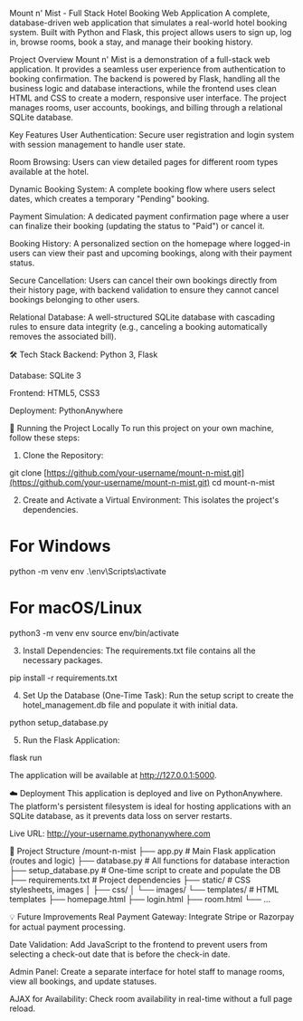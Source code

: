 Mount n' Mist - Full Stack Hotel Booking Web Application
A complete, database-driven web application that simulates a real-world hotel booking system. Built with Python and Flask, this project allows users to sign up, log in, browse rooms, book a stay, and manage their booking history.

 Project Overview
Mount n' Mist is a demonstration of a full-stack web application. It provides a seamless user experience from authentication to booking confirmation. The backend is powered by Flask, handling all the business logic and database interactions, while the frontend uses clean HTML and CSS to create a modern, responsive user interface. The project manages rooms, user accounts, bookings, and billing through a relational SQLite database.

 Key Features
User Authentication: Secure user registration and login system with session management to handle user state.

Room Browsing: Users can view detailed pages for different room types available at the hotel.

Dynamic Booking System: A complete booking flow where users select dates, which creates a temporary "Pending" booking.

Payment Simulation: A dedicated payment confirmation page where a user can finalize their booking (updating the status to "Paid") or cancel it.

Booking History: A personalized section on the homepage where logged-in users can view their past and upcoming bookings, along with their payment status.

Secure Cancellation: Users can cancel their own bookings directly from their history page, with backend validation to ensure they cannot cancel bookings belonging to other users.

Relational Database: A well-structured SQLite database with cascading rules to ensure data integrity (e.g., canceling a booking automatically removes the associated bill).

🛠️ Tech Stack
Backend: Python 3, Flask

Database: SQLite 3

Frontend: HTML5, CSS3

Deployment: PythonAnywhere

🚀 Running the Project Locally
To run this project on your own machine, follow these steps:

1. Clone the Repository:

git clone [https://github.com/your-username/mount-n-mist.git](https://github.com/your-username/mount-n-mist.git)
cd mount-n-mist

2. Create and Activate a Virtual Environment:
This isolates the project's dependencies.

# For Windows
python -m venv env
.\env\Scripts\activate

# For macOS/Linux
python3 -m venv env
source env/bin/activate

3. Install Dependencies:
The requirements.txt file contains all the necessary packages.

pip install -r requirements.txt

4. Set Up the Database (One-Time Task):
Run the setup script to create the hotel_management.db file and populate it with initial data.

python setup_database.py

5. Run the Flask Application:

flask run

The application will be available at http://127.0.0.1:5000.

☁️ Deployment
This application is deployed and live on PythonAnywhere. The platform's persistent filesystem is ideal for hosting applications with an SQLite database, as it prevents data loss on server restarts.

Live URL: http://your-username.pythonanywhere.com

📁 Project Structure
/mount-n-mist
├── app.py                  # Main Flask application (routes and logic)
├── database.py             # All functions for database interaction
├── setup_database.py       # One-time script to create and populate the DB
├── requirements.txt        # Project dependencies
├── static/                 # CSS stylesheets, images
│   ├── css/
│   └── images/
└── templates/              # HTML templates
    ├── homepage.html
    ├── login.html
    ├── room.html
    └── ...

💡 Future Improvements
Real Payment Gateway: Integrate Stripe or Razorpay for actual payment processing.

Date Validation: Add JavaScript to the frontend to prevent users from selecting a check-out date that is before the check-in date.

Admin Panel: Create a separate interface for hotel staff to manage rooms, view all bookings, and update statuses.

AJAX for Availability: Check room availability in real-time without a full page reload.
